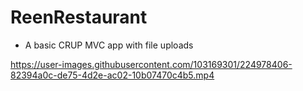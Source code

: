 # ReenRestaurant
* A basic CRUP MVC app with file uploads


https://user-images.githubusercontent.com/103169301/224978406-82394a0c-de75-4d2e-ac02-10b07470c4b5.mp4

